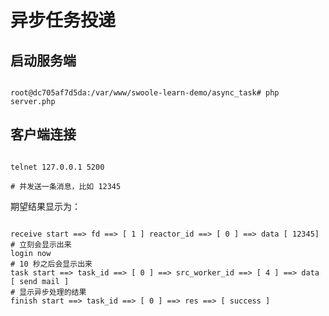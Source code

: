 # 异步任务投递

## 启动服务端

```shell

root@dc705af7d5da:/var/www/swoole-learn-demo/async_task# php server.php

```

## 客户端连接

```shell

telnet 127.0.0.1 5200

# 并发送一条消息，比如 12345

```

期望结果显示为：

```

receive start ==> fd ==> [ 1 ] reactor_id ==> [ 0 ] ==> data [ 12345]
# 立刻会显示出来
login now
# 10 秒之后会显示出来
task start ==> task_id ==> [ 0 ] ==> src_worker_id ==> [ 4 ] ==> data [ send mail ]
# 显示异步处理的结果
finish start ==> task_id ==> [ 0 ] ==> res ==> [ success ]

```
